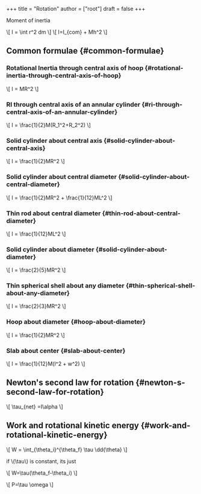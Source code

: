 +++
title = "Rotation"
author = ["root"]
draft = false
+++

Moment of inertia

\\[
I = \int r^2 dm
\\]
\\[
I=I\_{com} + Mh^2
\\]


## Common formulae {#common-formulae}


### Rotational Inertia through central axis of hoop {#rotational-inertia-through-central-axis-of-hoop}

\\[
I = MR^2
\\]


### RI through central axis of an annular cylinder {#ri-through-central-axis-of-an-annular-cylinder}

\\[
I = \frac{1}{2}M(R\_1^2+R\_2^2)
\\]


### Solid cylinder about central axis {#solid-cylinder-about-central-axis}

\\[
I = \frac{1}{2}MR^2
\\]


### Solid cylinder about central diameter {#solid-cylinder-about-central-diameter}

\\[
I = \frac{1}{2}MR^2 + \frac{1}{12}ML^2
\\]


### Thin rod about central diameter {#thin-rod-about-central-diameter}

\\[
I = \frac{1}{12}ML^2
\\]


### Solid cylinder about diameter {#solid-cylinder-about-diameter}

\\[
I = \frac{2}{5}MR^2
\\]


### Thin spherical shell about any diameter {#thin-spherical-shell-about-any-diameter}

\\[
I = \frac{2}{3}MR^2
\\]


### Hoop about diameter {#hoop-about-diameter}

\\[
I = \frac{1}{2}MR^2
\\]


### Slab about center {#slab-about-center}

\\[
I = \frac{1}{12}M(l^2 + w^2)
\\]


## Newton's second law for rotation {#newton-s-second-law-for-rotation}

\\[
\tau\_{net} =I\alpha
\\]


## Work and rotational kinetic energy {#work-and-rotational-kinetic-energy}

\\[
W = \int\_{\theta\_i}^{\theta\_f} \tau \dd{\theta}
\\]

if \\(\tau\\) is constant, its just

\\[
W=\tau(\theta\_f-\theta\_i)
\\]

\\[
P=\tau \omega
\\]